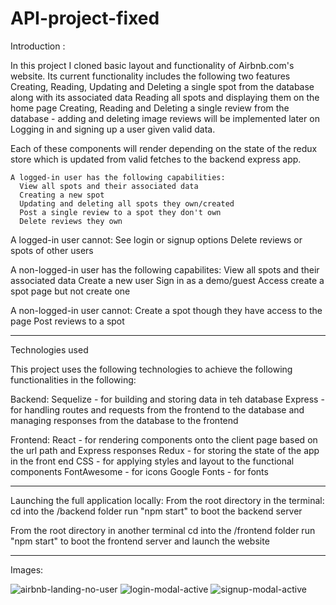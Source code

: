 # API-project-fixed

Introduction :

  In this project I cloned basic layout and functionality of Airbnb.com's website. Its current functionality includes the following two features
      Creating, Reading, Updating and Deleting a single spot from the database along with its associated data
      Reading all spots and displaying them on the home page
      Creating, Reading and Deleting a single review from the database - adding and deleting image reviews will be implemented later on
      Logging in and signing up a user given valid data.
      
   Each of these components will render depending on the state of the redux store which is updated from valid fetches to the backend express app.
   
    A logged-in user has the following capabilities:
      View all spots and their associated data
      Creating a new spot
      Updating and deleting all spots they own/created
      Post a single review to a spot they don't own
      Delete reviews they own
   
   A logged-in user cannot:
      See login or signup options
      Delete reviews or spots of other users
      
   A non-logged-in user has the following capabilites:
      View all spots and their associated data
      Create a new user
      Sign in as a demo/guest
      Access create a spot page but not create one
      
   A non-logged-in user cannot:
      Create a spot though they have access to the page
      Post reviews to a spot
     
-------------------------------------------------------------------------------------------------------------------

Technologies used

This project uses the following technologies to achieve the following functionalities in the following:
  
   Backend: 
      Sequelize - for building and storing data in teh database
      Express - for handling routes and requests from the frontend to the database and managing responses from the database to the frontend
      
   Frontend:
      React - for rendering components onto the client page based on the url path and Express responses
      Redux - for storing the state of the app in the front end
      CSS   - for applying styles and layout to the functional components
      FontAwesome - for icons
      Google Fonts - for fonts
      
------------------------------------------------------------------------------------------------------------------

Launching the full application locally:
  From the root directory in the terminal:
    cd into the /backend folder
    run "npm start" to boot the backend server
    
  From the root directory in another terminal
    cd into the /frontend folder
    run "npm start" to boot the frontend server and launch the website
    
-------------------------------------------------------------------------------------------------------------------

Images: 

![airbnb-landing-no-user](https://github.com/jontabiendo/API-project-fixed/assets/120198327/75cb5592-9029-4087-b1f0-512c05e89959)
![login-modal-active](https://github.com/jontabiendo/API-project-fixed/assets/120198327/22eb6406-d140-4b85-9b1b-43fb07e5a4bd)
![signup-modal-active](https://github.com/jontabiendo/API-project-fixed/assets/120198327/40840c7a-214c-4b6e-b24c-b162ccc1a6fe)

